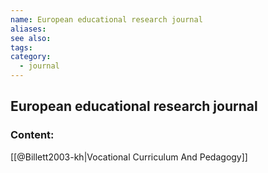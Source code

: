 ```yaml
---
name: European educational research journal
aliases:
see also:
tags:
category:
  - journal
---
```


## European educational research journal

### Content:
[[@Billett2003-kh|Vocational Curriculum And Pedagogy]]
